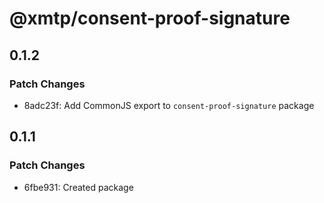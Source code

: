 # @xmtp/consent-proof-signature

## 0.1.2

### Patch Changes

- 8adc23f: Add CommonJS export to `consent-proof-signature` package

## 0.1.1

### Patch Changes

- 6fbe931: Created package
